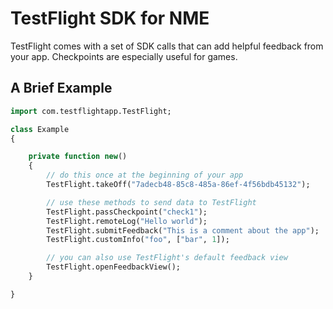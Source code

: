 TestFlight SDK for NME
======================

TestFlight comes with a set of SDK calls that can add helpful feedback from your app. Checkpoints are especially useful for games.

A Brief Example
---------------

```haxe
import com.testflightapp.TestFlight;

class Example
{

	private function new()
	{
		// do this once at the beginning of your app
		TestFlight.takeOff("7adecb48-85c8-485a-86ef-4f56bdb45132");

		// use these methods to send data to TestFlight
		TestFlight.passCheckpoint("check1");
		TestFlight.remoteLog("Hello world");
		TestFlight.submitFeedback("This is a comment about the app");
		TestFlight.customInfo("foo", ["bar", 1]);

		// you can also use TestFlight's default feedback view
		TestFlight.openFeedbackView();
	}

}
```
